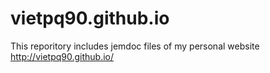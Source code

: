 # vietpq90.github.io
This reporitory includes jemdoc files of my personal website http://vietpq90.github.io/
